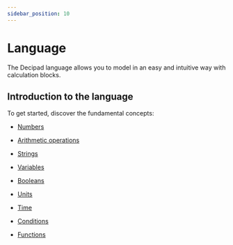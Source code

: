 ```yaml
---
sidebar_position: 10
---
```


# Language

The Decipad language allows you to model in an easy and intuitive way with calculation blocks.

## Introduction to the language

To get started, discover the fundamental concepts:

- [Numbers](numbers)

- [Arithmetic operations](arithmetic-functions)

- [Strings](strings)

- [Variables](variables)

- [Booleans](booleans)

- [Units](units)

- [Time](time)

- [Conditions](conditions)

- [Functions](functions)

